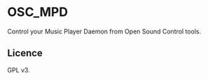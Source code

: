 OSC\_MPD
========

Control your Music Player Daemon from Open Sound Control tools.

Licence
-------

GPL v3.

